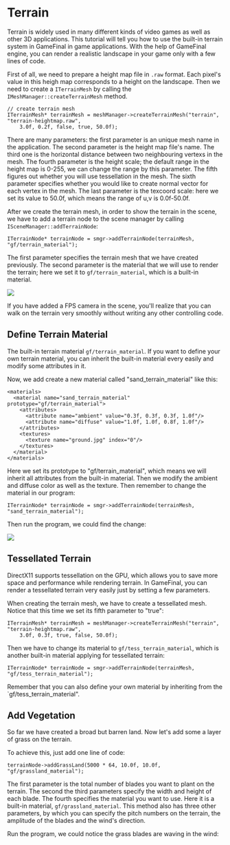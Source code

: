 # Terrain #

Terrain is widely used in many different kinds of video games as well as other 3D applications. This tutorial will tell you how to use the built-in terrain system in GameFinal in game applications. With the help of GameFinal engine, you can render a realistic landscape in your game only with a few lines of code.

First of all, we need to prepare a height map file in `.raw` format. Each pixel's value in this heigh map corresponds to a height on the landscape. Then we need to create a `ITerrainMesh` by calling the `IMeshManager::createTerrainMesh` method.

	// create terrain mesh
	ITerrainMesh* terrainMesh = meshManager->createTerrainMesh("terrain", "terrain-heightmap.raw",
		3.0f, 0.2f, false, true, 50.0f);

There are many parameters: the first parameter is an unique mesh name in the application. The second parameter is the height map file's name. The third one is the horizontal distance between two neighbouring vertexs in the mesh. The fourth parameter is the height scale; the default range in the height map is 0-255, we can change the range by this parameter. The fifth figures out whether you will use tessellation in the mesh. The sixth parameter specifies whether you would like to create normal vector for each vertex in the mesh. The last parameter is the texcoord scale: here we set its value to 50.0f, which means the range of u,v is 0.0f-50.0f.

After we create the terrain mesh, in order to show the terrain in the scene, we have to add a terrain node to the scene manager by calling `ISceneManager::addTerrainNode`:

	ITerrainNode* terrainNode = smgr->addTerrainNode(terrainMesh, "gf/terrain_material");

The first parameter specifies the terrain mesh that we have created previously. The second parameter is the material that we will use to render the terrain; here we set it to `gf/terrain_material`, which is a built-in material.

![](https://raw.githubusercontent.com/woyaofacai/GameFinal/master/Tutorials/img/07-01.png)

If you have added a FPS camera in the scene, you'll realize that you can walk on the terrain very smoothly without writing any other controlling code.

## Define Terrain Material ##

The built-in terrain material `gf/terrain_material`. If you want to define your own terrain material, you can inherit the built-in material every easily and modify some attributes in it.

Now, we add create a new material called "sand_terrain_material" like this:

	<materials>
	  <material name="sand_terrain_material" prototype="gf/terrain_material">
	    <attributes>
	      <attribute name="ambient" value="0.3f, 0.3f, 0.3f, 1.0f"/>
	      <attribute name="diffuse" value="1.0f, 1.0f, 0.8f, 1.0f"/>
	    </attributes>
	    <textures>
	      <texture name="ground.jpg" index="0"/>
	    </textures>
	  </material>
	</materials>

Here we set its prototype to "gf/terrain_material", which means we will inherit all attributes from the built-in material. Then we modify the ambient and diffuse color as well as the texture. Then remember to change the material in our program:

	ITerrainNode* terrainNode = smgr->addTerrainNode(terrainMesh, "sand_terrain_material");

Then run the program, we could find the change:

![](https://raw.githubusercontent.com/woyaofacai/GameFinal/master/Tutorials/img/07-02.png)

## Tessellated Terrain ##

DirectX11 supports tessellation on the GPU, which allows you to save more space and performance while rendering terrain. In GameFinal, you can render a tessellated terrain very easily just by setting a few parameters.

When creating the terrain mesh, we have to create a tessellated mesh. Notice that this time we set its fifth parameter to "true":

	ITerrainMesh* terrainMesh = meshManager->createTerrainMesh("terrain", "terrain-heightmap.raw",
		3.0f, 0.3f, true, false, 50.0f);

Then we have to change its material to `gf/tess_terrain_material`, which is another built-in material applying for tessellated terrain:

	ITerrainNode* terrainNode = smgr->addTerrainNode(terrainMesh, "gf/tess_terrain_material"); 

Remember that you can also define your own material by inheriting from the `gf/tess_terrain_material".

## Add Vegetation ##

So far we have created a broad but barren land. Now let's add some a layer of grass on the terrain.

To achieve this, just add one line of code:

	terrainNode->addGrassLand(5000 * 64, 10.0f, 10.0f, "gf/grassland_material");

The first parameter is the total number of blades you want to plant on the terrain. The second the third parameters specify the width and height of each blade. The fourth specifies the material you want to use. Here it is a built-in material, `gf/grassland_material`. This method also has three other parameters, by which you can specify the pitch numbers on the terrain, the amplitude of the blades and the wind's direction.

Run the program, we could notice the grass blades are waving in the wind:

